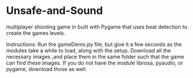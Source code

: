 # Unsafe-and-Sound
 multiplayer shooting game in built with Pygame that uses beat detection to create the games levels.
 
 
Instructions: Run the gameDemo.py file, but give it a few
seconds as the modules take a while to load,
along with the setup. Download all the necessary images
,and place them in the same folder such that
the game can find these images. If you do not have
the module librosa, pyaudio, or pygame, download those
as well.
